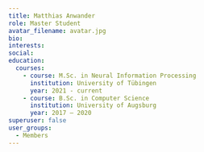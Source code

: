 ```yaml
---
title: Matthias Anwander
role: Master Student
avatar_filename: avatar.jpg
bio:
interests:
social:
education:
  courses:
    - course: M.Sc. in Neural Information Processing
      institution: University of Tübingen
      year: 2021 - current
    - course: B.Sc. in Computer Science
      institution: University of Augsburg
      year: 2017 – 2020
superuser: false
user_groups:
  - Members
---
```

